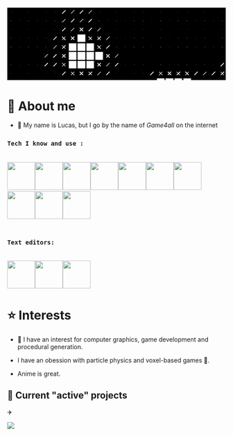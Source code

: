 <link rel="stylesheet" href="https://cdn.jsdelivr.net/gh/devicons/devicon@latest/devicon.min.css">

![banner that looks epic](banner.gif)

# :book: About me
- :boy: My name is Lucas, but I go by the name of _Game4all_ on the internet

### `Tech I know and use :`
<br/>

<div style="display: table;">
  <img width="64" height="64" src="https://cdn.jsdelivr.net/gh/devicons/devicon@latest/icons/python/python-plain.svg" />
  <img width="64" height="64" src="https://cdn.jsdelivr.net/gh/devicons/devicon/icons/zig/zig-original.svg" />
  <img width="64" height="64" src="https://cdn.jsdelivr.net/gh/devicons/devicon@latest/icons/rust/rust-original.svg" />
  <img width="64" height="64" src="https://cdn.jsdelivr.net/gh/devicons/devicon/icons/csharp/csharp-original.svg" />
  <img width="64" height="64" src="https://cdn.jsdelivr.net/gh/devicons/devicon/icons/cplusplus/cplusplus-original.svg" />
  <img  width="64" height="64" src="https://cdn.jsdelivr.net/gh/devicons/devicon/icons/c/c-original.svg" />
  <img width="64" height="64" src="https://cdn.jsdelivr.net/gh/devicons/devicon/icons/arduino/arduino-original.svg" />
  <img width="64" height="64" src="https://cdn.jsdelivr.net/gh/devicons/devicon/icons/java/java-original.svg" />
 <img width="64" height="64" src="https://cdn.jsdelivr.net/gh/devicons/devicon/icons/typescript/typescript-original.svg" />
 <img width="64" height="64" src="https://cdn.jsdelivr.net/gh/devicons/devicon/icons/javascript/javascript-original.svg" />    
</div>

<br/>

### `Text editors:`
<br/>
<div style="display: table;">
<img width="64" height="64" src="https://cdn.jsdelivr.net/gh/devicons/devicon/icons/vscode/vscode-original.svg" />
<img width="64" height="64" src="https://cdn.jsdelivr.net/gh/devicons/devicon/icons/visualstudio/visualstudio-plain.svg" />
<img width="64" height="64" src="https://cdn.jsdelivr.net/gh/devicons/devicon/icons/jetbrains/jetbrains-original.svg" />
</div>
          
          


# :star: Interests

- :sparkling_heart: I have an interest for computer graphics, game development and procedural generation.

- I have an obession with particle physics and voxel-based games :ice_cube:.

- Anime is great.

## :test_tube: Current "active" projects

✈

![](https://komarev.com/ghpvc/?username=Game4all&color=orange)
